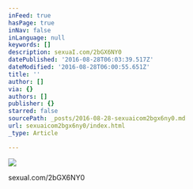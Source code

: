 ```yaml
---
inFeed: true
hasPage: true
inNav: false
inLanguage: null
keywords: []
description: sexuaI.com/2bGX6NY0
datePublished: '2016-08-28T06:03:39.517Z'
dateModified: '2016-08-28T06:00:55.651Z'
title: ''
author: []
via: {}
authors: []
publisher: {}
starred: false
sourcePath: _posts/2016-08-28-sexuaicom2bgx6ny0.md
url: sexuaicom2bgx6ny0/index.html
_type: Article

---
```

![](https://the-grid-user-content.s3-us-west-2.amazonaws.com/f1e074d4-5c1f-4f81-b246-dbb75693749b.jpg)

sexuaI.com/2bGX6NY0